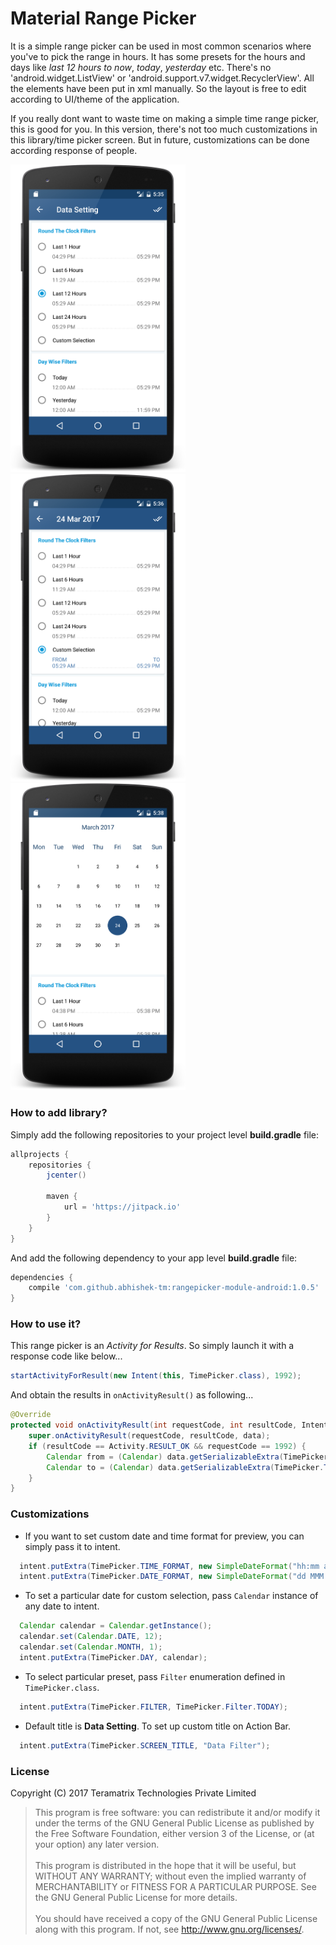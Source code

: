 # Material Range Picker
It is a simple range picker can be used in most common scenarios where you've to pick the range in hours. It has some presets for the hours and days like _last 12 hours to now_, _today_, _yesterday_ etc. There's no 'android.widget.ListView' or 'android.support.v7.widget.RecyclerView'. All the elements have been put in xml manually. So the layout is free to edit according to UI/theme of the application.

If you really dont want to waste time on making a simple time range picker, this is good for you. In this version, there's not too much customizations in this library/time picker screen. But in future, customizations can be done according response of people.
<div>
<img src="/wiki/preset.png" width="280" alt="Presets"/>
<img src="/wiki/custom.png" width="280" alt="Custom Time Selection"/>
<img src="/wiki/calendar.png" width="280" alt="Custom Date Selection"/>
</div>


### How to add library?

Simply add the following repositories to your project level **build.gradle** file:

```groovy
allprojects {
    repositories {
        jcenter()

        maven {
            url = 'https://jitpack.io'
        }
    }
}
```

And add the following dependency to your app level **build.gradle** file:
```groovy
dependencies {
    compile 'com.github.abhishek-tm:rangepicker-module-android:1.0.5'
}
```

### How to use it?
This range picker is an _Activity for Results_. So simply launch it with a response code like below...

```java
startActivityForResult(new Intent(this, TimePicker.class), 1992);
```
And obtain the results in `onActivityResult()` as following...

```java
@Override
protected void onActivityResult(int requestCode, int resultCode, Intent data) {
    super.onActivityResult(requestCode, resultCode, data);
    if (resultCode == Activity.RESULT_OK && requestCode == 1992) {
        Calendar from = (Calendar) data.getSerializableExtra(TimePicker.FROM);
        Calendar to = (Calendar) data.getSerializableExtra(TimePicker.TO);
    }
}
```

### Customizations
* If you want to set custom date and time format for preview, you can simply pass it to intent.

```java
  intent.putExtra(TimePicker.TIME_FORMAT, new SimpleDateFormat("hh:mm a"));
  intent.putExtra(TimePicker.DATE_FORMAT, new SimpleDateFormat("dd MMM yyyy"));
```

* To set a particular date for custom selection, pass `Calendar` instance of any date to intent.
```java
  Calendar calendar = Calendar.getInstance();
  calendar.set(Calendar.DATE, 12);
  calendar.set(Calendar.MONTH, 1);
  intent.putExtra(TimePicker.DAY, calendar);
```

* To select particular preset, pass `Filter` enumeration defined in `TimePicker.class`. 
```java
  intent.putExtra(TimePicker.FILTER, TimePicker.Filter.TODAY);
```

* Default title is **Data Setting**. To set up custom title on Action Bar.
```java
  intent.putExtra(TimePicker.SCREEN_TITLE, "Data Filter");
```

### License
Copyright (C) 2017  Teramatrix Technologies Private Limited

> This program is free software: you can redistribute it and/or modify it under the terms of the GNU General Public License as published by the Free Software Foundation, either version 3 of the License, or (at your option) any later version.<br/><br/>
> This program is distributed in the hope that it will be useful, but WITHOUT ANY WARRANTY; without even the implied warranty of MERCHANTABILITY or FITNESS FOR A PARTICULAR PURPOSE.  See the GNU General Public License for more details.<br/><br/>
> You should have received a copy of the GNU General Public License along with this program.  If not, see <http://www.gnu.org/licenses/>.
